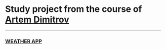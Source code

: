 # Study project from the course of [Artem Dimitrov](https://www.youtube.com/c/ArtemDimitrov)
---
### [WEATHER APP](https://nardosha.github.io/WEATHER_APP/)

